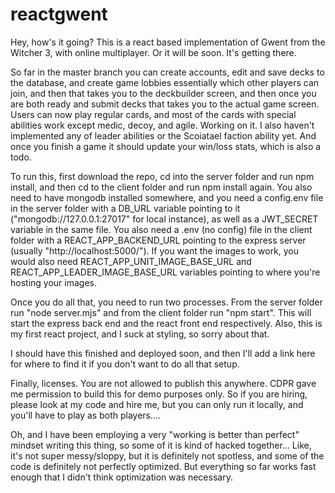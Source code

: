 # reactgwent
Hey, how's it going?
This is a react based implementation of Gwent from the Witcher 3, with online multiplayer. Or it will be soon. It's getting there.

So far in the master branch you can create accounts, edit and save decks to the database, and create game lobbies essentially which other players can join, and then that takes you to the deckbuilder screen,
and then once you are both ready and submit decks that takes you to the actual game screen. Users can now play regular cards, and most of the cards with special abilities work except medic, decoy, and agile. 
Working on it. I also haven't implemented any of leader abilities or the Scoiatael faction ability yet. And once you finish a game it should update your win/loss stats, which is also a todo.

To run this, first download the repo, cd into the server folder and run npm install, and then cd to the client folder and run npm install again.
You also need to have mongodb installed somewhere, and you need a config.env file in the server folder with a DB_URL variable pointing to it ("mongodb://127.0.0.1:27017" for local instance),
as well as a JWT_SECRET variable in the same file.
You also need a .env (no config) file in the client folder with a REACT_APP_BACKEND_URL pointing to the express server (usually "http://localhost:5000/").
If you want the images to work, you would also need REACT_APP_UNIT_IMAGE_BASE_URL and REACT_APP_LEADER_IMAGE_BASE_URL variables pointing to where you're hosting your images.

Once you do all that, you need to run two processes. From the server folder run "node server.mjs" and from the client folder run "npm start".
This will start the express back end and the react front end respectively.
Also, this is my first react project, and I suck at styling, so sorry about that.

I should have this finished and deployed soon, and then I'll add a link here for where to find it if you don't want to do all that setup.

Finally, licenses. You are not allowed to publish this anywhere. CDPR gave me permission to build this for demo purposes only.
So if you are hiring, please look at my code and hire me, but you can only run it locally, and you'll have to play as both players....

Oh, and I have been employing a very "working is better than perfect" mindset writing this thing, so some of it is kind of hacked together...
Like, it's not super messy/sloppy, but it is definitely not spotless, and some of the code is definitely not perfectly optimized.
But everything so far works fast enough that I didn't think optimization was necessary.
